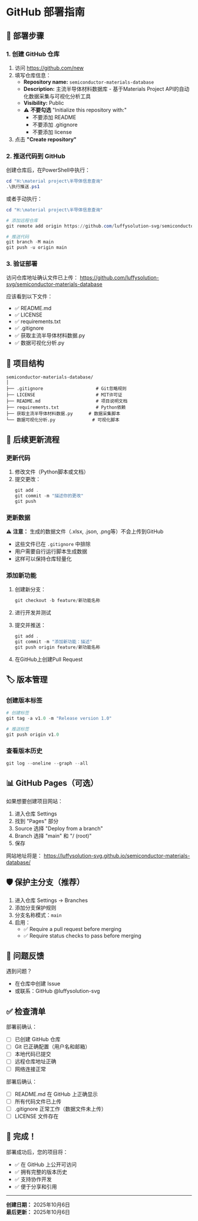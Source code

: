 # GitHub 部署指南

## 📝 部署步骤

### 1. 创建 GitHub 仓库

1. 访问 https://github.com/new
2. 填写仓库信息：
   - **Repository name:** `semiconductor-materials-database`
   - **Description:** 主流半导体材料数据库 - 基于Materials Project API的自动化数据采集与可视化分析工具
   - **Visibility:** Public
   - ⚠️ **不要勾选** "Initialize this repository with:"
     - 不要添加 README
     - 不要添加 .gitignore
     - 不要添加 license
3. 点击 **"Create repository"**

### 2. 推送代码到 GitHub

创建仓库后，在PowerShell中执行：

```powershell
cd "H:\material project\半导体信息查询"
.\执行推送.ps1
```

或者手动执行：

```powershell
cd "H:\material project\半导体信息查询"

# 添加远程仓库
git remote add origin https://github.com/luffysolution-svg/semiconductor-materials-database.git

# 推送代码
git branch -M main
git push -u origin main
```

### 3. 验证部署

访问仓库地址确认文件已上传：
https://github.com/luffysolution-svg/semiconductor-materials-database

应该看到以下文件：
- ✅ README.md
- ✅ LICENSE
- ✅ requirements.txt
- ✅ .gitignore
- ✅ 获取主流半导体材料数据.py
- ✅ 数据可视化分析.py

## 📂 项目结构

```
semiconductor-materials-database/
│
├── .gitignore                    # Git忽略规则
├── LICENSE                       # MIT许可证
├── README.md                     # 项目说明文档
├── requirements.txt              # Python依赖
├── 获取主流半导体材料数据.py      # 数据采集脚本
└── 数据可视化分析.py              # 可视化脚本
```

## 🔄 后续更新流程

### 更新代码

1. 修改文件（Python脚本或文档）
2. 提交更改：
   ```powershell
   git add .
   git commit -m "描述你的更改"
   git push
   ```

### 更新数据

⚠️ **注意：** 生成的数据文件（.xlsx, .json, .png等）不会上传到GitHub

- 这些文件已在 `.gitignore` 中排除
- 用户需要自行运行脚本生成数据
- 这样可以保持仓库轻量化

### 添加新功能

1. 创建新分支：
   ```powershell
   git checkout -b feature/新功能名称
   ```

2. 进行开发并测试

3. 提交并推送：
   ```powershell
   git add .
   git commit -m "添加新功能：描述"
   git push origin feature/新功能名称
   ```

4. 在GitHub上创建Pull Request

## 🏷️ 版本管理

### 创建版本标签

```powershell
# 创建标签
git tag -a v1.0 -m "Release version 1.0"

# 推送标签
git push origin v1.0
```

### 查看版本历史

```powershell
git log --oneline --graph --all
```

## 📊 GitHub Pages（可选）

如果想要创建项目网站：

1. 进入仓库 Settings
2. 找到 "Pages" 部分
3. Source 选择 "Deploy from a branch"
4. Branch 选择 "main" 和 "/ (root)"
5. 保存

网站地址将是：
https://luffysolution-svg.github.io/semiconductor-materials-database/

## 🛡️ 保护主分支（推荐）

1. 进入仓库 Settings → Branches
2. 添加分支保护规则
3. 分支名称模式：`main`
4. 启用：
   - ✅ Require a pull request before merging
   - ✅ Require status checks to pass before merging

## 📧 问题反馈

遇到问题？
- 在仓库中创建 Issue
- 或联系：GitHub @luffysolution-svg

## ✅ 检查清单

部署前确认：
- [ ] 已创建 GitHub 仓库
- [ ] Git 已正确配置（用户名和邮箱）
- [ ] 本地代码已提交
- [ ] 远程仓库地址正确
- [ ] 网络连接正常

部署后确认：
- [ ] README.md 在 GitHub 上正确显示
- [ ] 所有代码文件已上传
- [ ] .gitignore 正常工作（数据文件未上传）
- [ ] LICENSE 文件存在

## 🎉 完成！

部署成功后，您的项目将：
- ✅ 在 GitHub 上公开可访问
- ✅ 拥有完整的版本历史
- ✅ 支持协作开发
- ✅ 便于分享和引用

---

**创建日期：** 2025年10月6日  
**最后更新：** 2025年10月6日
